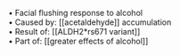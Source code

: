 • Facial flushing response to alcohol  
• Caused by: [[acetaldehyde]] accumulation  
• Result of: [[ALDH2*rs671 variant]]  
• Part of: [[greater effects of alcohol]]